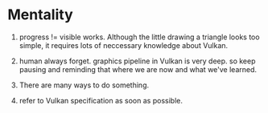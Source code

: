 
# Mentality

1. progress != visible works.
	Although the little drawing a triangle looks too simple, it requires lots of neccessary knowledge about Vulkan.

2. human always forget.
	graphics pipeline in Vulkan is very deep. so keep pausing and reminding that where we are now and what we've learned.

3. There are many ways to do something.
4. refer to Vulkan specification as soon as possible.